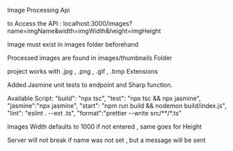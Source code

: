 Image Processing Api

to Access the API :
localhost:3000/images?name=imgName&width=imgWidth&height=imgHeight

Image must exist in images folder beforehand

Processed images are found in images/thumbnails Folder

project works with .jpg , .png , .gif , .bmp Extensions

Added Jasmine unit tests to endpoint and Sharp function.

Available Script:
    "build": "npx tsc",
    "test": "npx tsc && npx jasmine",
    "jasmine":"npx jasmine",
    "start": "npm run build && nodemon build/index.js",
    "lint": "eslint . --ext .ts",
    "format":"prettier --write src/**/*.ts"
    
   
Images Width defaults to 1000 if not entered , same goes for Height

Server will not break if name was not set , but a message will be sent
